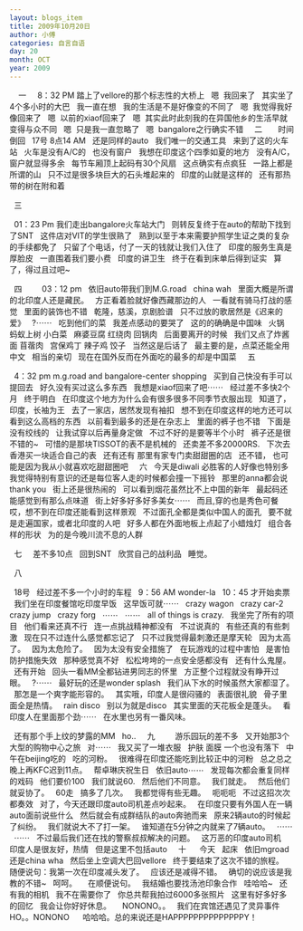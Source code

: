 ```yaml
---
layout: blogs_item
title: 2009年10月20日
author: 小傅
categories: 自言自语
day: 20
month: OCT
year: 2009
---
```




&nbsp; 
&nbsp; 一
&nbsp;
&nbsp; 8：32 PM 踏上了vellore的那个标志性的大桥上
&nbsp; 嗯&nbsp; 我回来了
&nbsp; 其实坐了4个多小时的大巴
&nbsp; 我一直在想
&nbsp; 我的生活是不是好像变的不同了
&nbsp; 嗯&nbsp; 我觉得我好像回来了
&nbsp; 嗯&nbsp; 以前的xiaof回来了
&nbsp; 嗯&nbsp;
其实此时此刻我的在异国他乡的生活早就变得与众不同
&nbsp; 嗯&nbsp; 只是我一直忽略了
&nbsp; 嗯&nbsp; bangalore之行确实不错
&nbsp;
&nbsp; 二
&nbsp;
&nbsp; 
&nbsp; 时间倒回
&nbsp; 17号 8点14 AM
&nbsp; 还是同样的auto
&nbsp; 我们唯一的交通工具
&nbsp; 来到了这的火车站
&nbsp; 火车是没有A/C的
&nbsp; 也没有窗户
&nbsp; 我想在印度这个四季如夏的地方
&nbsp; 没有A/C，窗户就显得多余
&nbsp; 每节车厢顶上起码有30个风扇
&nbsp; 这点确实有点疯狂
&nbsp; 一路上都是所谓的山
&nbsp; 只不过是很多块巨大的石头堆起来的
&nbsp; 印度的山就是这样的
&nbsp; 还有那热带的树在附和着
&nbsp;

&nbsp; 三
&nbsp;


&nbsp; 01：23 Pm
我们走出bangalore火车站大门
&nbsp; 则转反复终于在auto的帮助下找到了SNT
&nbsp; 这件店对VIT的学生很熟了
&nbsp; 熟到以至于本来需要护照学生证之类的复杂的手续都免了
&nbsp; 只留了个电话，付了一天的钱就让我们入住了
&nbsp; 印度的服务生真是厚脸皮
&nbsp; 一直围着我们要小费
&nbsp; 印度的讲卫生
&nbsp; 终于在看到床单后得到证实
&nbsp; 算了，得过且过吧~
&nbsp;

&nbsp; 四
&nbsp;
&nbsp; 
&nbsp; 
&nbsp; 03：12 pm
&nbsp; 依旧auto带我们到M.G.road
&nbsp; china wah
&nbsp; 里面大概是所谓的北印度人还是藏民。
&nbsp; 方正看着脸就好像西藏那边的人
&nbsp; 一看就有骑马打战的感觉
&nbsp; 里面的装饰也不错
&nbsp; 乾隆，慈溪，京剧脸谱
&nbsp; 只不过放的歌居然是《迟来的爱》
&nbsp; ?⋯⋯
&nbsp; 吃到他们的菜
&nbsp; 我差点感动的要哭了
&nbsp; 这的的确确是中国味
&nbsp; 火锅 蚂蚁上树 小白菜
&nbsp; 麻婆豆腐 红绕肉 回锅肉
&nbsp; 后面要离开的时候
&nbsp; 我们又点了炸酱面 苜蓿肉
&nbsp; 宫保鸡丁 辣子鸡 饺子
&nbsp; 当然这是后话了
&nbsp; 最主要的是，点菜还能全用中文
&nbsp; 相当的亲切
&nbsp; 现在在国外反而在外面吃的最多的却是中国菜
&nbsp;
&nbsp; 五
&nbsp;


&nbsp; 4：32 pm m.g.road and
bangalore-center shopping
&nbsp; 买到自己快没有手可以提回去
&nbsp; 好久没有买过这么多东西
&nbsp; 我想是xiaof回来了吧⋯⋯
&nbsp; 经过差不多快2个月
&nbsp; 终于明白
&nbsp; 在印度这个地方为什么会有很多很多不同季节衣服出现
&nbsp; 知道了，印度，长袖为王
&nbsp; 去了一家店，居然发现有袖扣
&nbsp; 想不到在印度这样的地方还可以看到这么高档的东西
&nbsp; 以前看到最多的还是在杂志上
&nbsp; 里面的裤子也不错
&nbsp; 下面是没有绞线的
&nbsp; 让我试穿以后再量身定做
&nbsp; 不过不好的是要等半个小时
&nbsp; 裤子还是很不错的~
&nbsp; 可惜的是那块TISSOT的表不是机械的
&nbsp; 还卖差不多20000RS.
&nbsp; 下次去香港买一块适合自己的表
&nbsp; 还有还有 那里有家专门卖甜甜圈的店
&nbsp; 还不错， 也可能是因为我从小就喜欢吃甜甜圈吧
&nbsp;
&nbsp; 六
&nbsp; 今天是diwali
必胜客的人好像也特别多
&nbsp; 我觉得特别有意识的还是每位客人走的时候都会撞一下摇铃
&nbsp; 那里的anna都会说thank you
&nbsp; 街上还是很热闹的
&nbsp; 可以看到烟花虽然比不上中国的新年
&nbsp; 最起码还能感觉到有那么点味道
&nbsp; 街上好多好多好多美女⋯⋯
&nbsp; 而且,穿的也是秀色可餐
&nbsp; 哎，想不到在印度还能看到这样景观
&nbsp; 不过面孔全都是类似中国人的面孔
&nbsp; 要不就是走遍国家，或者北印度的人吧
&nbsp; 好多人都在外面地板上点起了小蜡烛灯
&nbsp; 组合各样的形状
&nbsp; 为的是今晚川流不息的人群

&nbsp; 七
&nbsp;
&nbsp; 差不多10点
&nbsp; 回到SNT
&nbsp; 欣赏自己的战利品
&nbsp; 睡觉。
&nbsp;

&nbsp; 八
&nbsp;
&nbsp; 

&nbsp; 18号
&nbsp; 经过差不多一个小时的车程
&nbsp; 9：56 AM wonder-la
&nbsp; 10：45 才开始卖票
&nbsp; 我们坐在印度餐馆吃印度早饭
&nbsp; 这早饭可就⋯⋯
&nbsp; crazy wagon
&nbsp; crazy car-2
&nbsp; crazy jump
&nbsp; crazy forg
&nbsp; ⋯⋯
&nbsp; ⋯⋯
&nbsp; all of things is crazy.
&nbsp; 我坐完了所有的项目
&nbsp; 他们看来还真不行
&nbsp; 连一点挑战精神都没有
&nbsp; 不过说真的
&nbsp; 有些还真的有些刺激
&nbsp; 现在只不过连什么感觉都忘记了
&nbsp; 只不过我觉得最刺激还是摩天轮
&nbsp; 因为太高了。
&nbsp; 因为太危险了。
&nbsp; 因为太没有安全措施了
&nbsp; 在玩游戏的过程中害怕
&nbsp; 是害怕防护措施失效
&nbsp; 那种感觉真不好
&nbsp; 松松垮垮的一点安全感都没有
&nbsp; 还有什么鬼屋。
&nbsp; 还有开始
&nbsp; 回头一看MM全都钻进男同志的怀里
&nbsp; 方正整个过程就没有睁开过眼。
&nbsp; ?⋯⋯
&nbsp; 最好玩的还是wonder splash
&nbsp; 我们从下水的时候虽然大家都湿了。
&nbsp; 那怎是一个爽字能形容的。
&nbsp; 其实哦，印度人是很闷骚的
&nbsp; 表面很礼貌
&nbsp; 骨子里面全是热情。
&nbsp; rain disco
&nbsp; 别以为就是disco
&nbsp; 其实里面的天花板全是蓬头。
&nbsp; 看印度人在里面那个劲⋯⋯
&nbsp; 在水里也另有一番风味。
&nbsp;
&nbsp; 

&nbsp; 还有那个手上纹的梦露的MM
&nbsp; ho..
&nbsp;
&nbsp; 九
&nbsp;
&nbsp;
&nbsp; 
&nbsp; 游乐园玩的差不多
&nbsp; 又开始那3个大型的购物中心之旅
&nbsp; 对⋯⋯
&nbsp; 我又买了一堆衣服
&nbsp; 护肤 面膜 一个也没有落下
&nbsp; 中午在beijing吃的
&nbsp; 吃的河粉。
&nbsp; 很难得在印度还能吃到比较正中的河粉
&nbsp; 总之总之晚上再KFC迟到11点。
&nbsp; 帮卓琳庆祝生日
&nbsp; 依旧auto⋯⋯
&nbsp; 发现每次都会重复同样的戏码
&nbsp; 他们要价100
&nbsp; 我们就说60.
&nbsp; 然后他们不同意。
&nbsp; 我们就走。
&nbsp; 然后他们就妥协了。
&nbsp; 60走
&nbsp; 搞多了几次。
&nbsp; 我都觉得有些无趣。
&nbsp; 呃呃呃
&nbsp; 不过这招次次都奏效
&nbsp; 对了，今天还跟印度auto司机差点吵起来。
&nbsp; 在印度只要有外国人在一辆auto面前说些什么
&nbsp; 然后就会有成群结队的auto奔驰而来
&nbsp; 原来2辆auto的时候起了纠纷。
&nbsp; 我们就说大不了打一架。
&nbsp; 谁知道在5分钟之内就来了7辆auto。
&nbsp; ⋯⋯
&nbsp; ⋯⋯
&nbsp; 不过最后我们还在找的警察叔叔解决的问题。
&nbsp; 这万恶的印度auto司机
&nbsp; 印度人是很友好，热情
&nbsp; 但是这里不包括auto
&nbsp;
&nbsp; 十
&nbsp;&nbsp;
&nbsp; 今天
&nbsp; 起床
&nbsp; 依旧mgroad
&nbsp; 还是china wha
&nbsp; 然后坐上空调大巴回vellore
&nbsp; 终于要结束了这次不错的旅程。
&nbsp; 随便说句：我第一次在印度减头发了。
&nbsp; 应该还是减得不错。
&nbsp; 确切的说应该是我教的不错~
&nbsp; 呵呵。
&nbsp;
&nbsp; 在顺便说句。
&nbsp; 我结婚也要找汤池印象合作
&nbsp; 哇哈哈~
&nbsp; 还有我的相机
&nbsp; 我不在需要你了
&nbsp;
你总共帮我拍过6000多张照片
&nbsp; 这里有好多好多的回忆
&nbsp; 我会让你好好休息。
&nbsp;
&nbsp; NONONO。。
&nbsp;
我们在宾馆还遇见了灵异事件
&nbsp;
&nbsp;&nbsp;
HO。。NONONO
&nbsp;
&nbsp;&nbsp;
哈哈哈。总的来说还是HAPPPPPPPPPPPPPPY！


